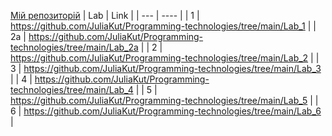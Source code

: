 [Мій репозиторій](https://github.com/JuliaKut/Programming-technologies)
| Lab | Link |
| --- | ---- |
| 1   | https://github.com/JuliaKut/Programming-technologies/tree/main/Lab_1 |
| 2a  | https://github.com/JuliaKut/Programming-technologies/tree/main/Lab_2a |
| 2   | https://github.com/JuliaKut/Programming-technologies/tree/main/Lab_2 |
| 3   | https://github.com/JuliaKut/Programming-technologies/tree/main/Lab_3 |
| 4   | https://github.com/JuliaKut/Programming-technologies/tree/main/Lab_4 |
| 5   | https://github.com/JuliaKut/Programming-technologies/tree/main/Lab_5 |
| 6   | https://github.com/JuliaKut/Programming-technologies/tree/main/Lab_6 |
